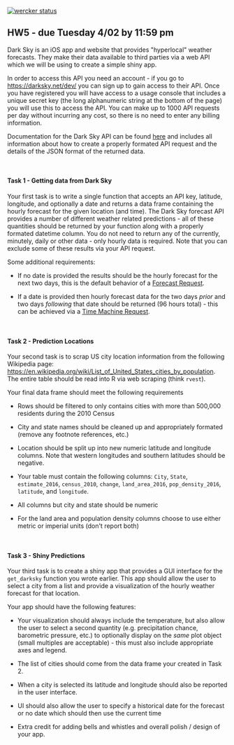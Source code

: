 [![wercker status](https://app.wercker.com/status/5bb58dcb5c7687ad74ee8e464a391a3c/s/master "wercker status")](https://app.wercker.com/project/byKey/5bb58dcb5c7687ad74ee8e464a391a3c)

HW5 - due Tuesday 4/02 by 11:59 pm
-----

Dark Sky is an iOS app and website that provides "hyperlocal" weather forecasts. They make their data available to third parties via a web API which we will be using to create a simple shiny app. 

In order to access this API you need an account - if you go to https://darksky.net/dev/ you can sign up to gain access to their API. Once you have registered you will have access to a usage console that includes a unique secret key (the long alphanumeric string at the bottom of the page) you will use this to access the API. You can make up to 1000 API requests per day without incurring any cost, so there is no need to enter any billing information.

Documentation for the Dark Sky API can be found [here](https://darksky.net/dev/docs) and includes all information about how to create a properly formated API request and the details of the JSON format of the returned data.

<br/>

#### Task 1 - Getting data from Dark Sky

Your first task is to write a single function that accepts an API key, latitude, longitude, and optionally a date and returns a data frame containing the hourly forecast for the given location (and time). The Dark Sky forecast API provides a number of different weather related predictions - all of these quantities should be returned by your function along with a properly formated datetime column. You do not need to return any of the currently, minutely, daily or other data - only hourly data is required. Note that you can exclude some of these results via your API request.

Some additional requirements:

* If no date is provided the results should be the hourly forecast for the next two days, this is the default behavior of a [Forecast Request](https://darksky.net/dev/docs/forecast).

* If a date is provided then hourly forecast data for the two days *prior* and two days *following* that date should be returned (96 hours total) - this can be achieved via a [Time Machine Request](https://darksky.net/dev/docs/time-machine). 


<br/>

#### Task 2 - Prediction Locations

Your second task is to scrap US city location information from the following Wikipedia page: https://en.wikipedia.org/wiki/List_of_United_States_cities_by_population. The entire table should be read into R via web scraping (think `rvest`).

Your final data frame should meet the following requirements

* Rows should be filtered to only contains cities with more than 500,000 residents during the 2010 Census

* City and state names should be cleaned up and appropriately formated (remove any footnote references, etc.)

* Location should be split up into new numeric latitude and longitude columns. Note that western longitudes and southern latitudes should be negative.

* Your table must contain the following columns: `City`, `State`, `estimate_2016`, `census_2010`, `change`, `land_area_2016`, `pop_density_2016`, `latitude`, and `longitude`.

* All columns but city and state should be numeric

* For the land area and population density columns choose to use either metric or imperial units (don't report both)



<br/>
 
#### Task 3 - Shiny Predictions

Your third task is to create a shiny app that provides a GUI interface for the `get_darksky` function you wrote earlier.
This app should allow the user to select a city from a list and provide a visualization of the hourly weather forecast for that location. 

Your app should have the following features:

* Your visualization should always include the temperature, but also allow the user to select a second quantity (e.g. precipitation chance, barometric pressure, etc.) to optionally display on the *same* plot object (small multiples are acceptable) - this must also include appropriate axes and legend.

* The list of cities should come from the data frame your created in Task 2.

* When a city is selected its latitude and longitude should also be reported in the user interface. 

* UI should also allow the user to specify a historical date for the forecast or no date which should then use the current time

* Extra credit for adding bells and whistles and overall polish / design of your app.
